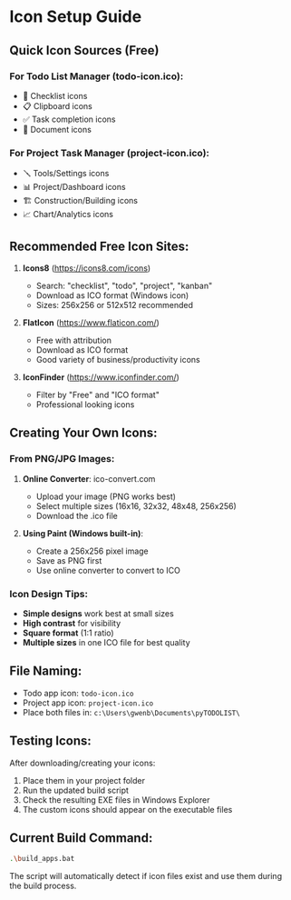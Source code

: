 # Icon Setup Guide

## Quick Icon Sources (Free)

### For Todo List Manager (todo-icon.ico):
- 📝 Checklist icons
- 📋 Clipboard icons
- ✅ Task completion icons
- 📄 Document icons

### For Project Task Manager (project-icon.ico):
- 🪛 Tools/Settings icons
- 📊 Project/Dashboard icons
- 🏗️ Construction/Building icons
- 📈 Chart/Analytics icons

## Recommended Free Icon Sites:

1. **Icons8** (https://icons8.com/icons)
   - Search: "checklist", "todo", "project", "kanban"
   - Download as ICO format (Windows icon)
   - Sizes: 256x256 or 512x512 recommended

2. **FlatIcon** (https://www.flaticon.com/)
   - Free with attribution
   - Download as ICO format
   - Good variety of business/productivity icons

3. **IconFinder** (https://www.iconfinder.com/)
   - Filter by "Free" and "ICO format"
   - Professional looking icons

## Creating Your Own Icons:

### From PNG/JPG Images:
1. **Online Converter**: ico-convert.com
   - Upload your image (PNG works best)
   - Select multiple sizes (16x16, 32x32, 48x48, 256x256)
   - Download the .ico file

2. **Using Paint (Windows built-in)**:
   - Create a 256x256 pixel image
   - Save as PNG first
   - Use online converter to convert to ICO

### Icon Design Tips:
- **Simple designs** work best at small sizes
- **High contrast** for visibility
- **Square format** (1:1 ratio)
- **Multiple sizes** in one ICO file for best quality

## File Naming:
- Todo app icon: `todo-icon.ico`
- Project app icon: `project-icon.ico`
- Place both files in: `c:\Users\gwenb\Documents\pyTODOLIST\`

## Testing Icons:
After downloading/creating your icons:
1. Place them in your project folder
2. Run the updated build script
3. Check the resulting EXE files in Windows Explorer
4. The custom icons should appear on the executable files

## Current Build Command:
```bash
.\build_apps.bat
```

The script will automatically detect if icon files exist and use them during the build process.
